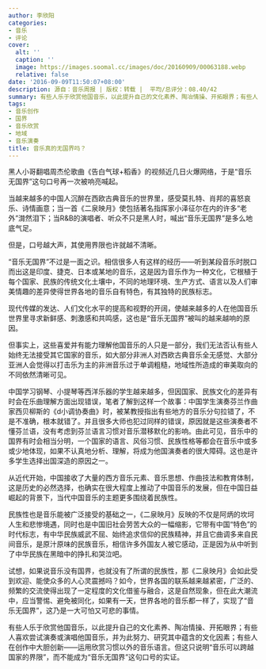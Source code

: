 ```yaml
---
author: 李欣阳
categories:
- 音乐
- 评论
cover:
  alt: ''
  caption: ''
  image: https://images.soomal.cc/images/doc/20160909/00063188.webp
  relative: false
date: '2016-09-09T11:50:07+08:00'
description: 源自：音乐周报 | 版权：转载 |  平均/总评分：08.40/42
summary: 有些人乐于欣赏他国音乐，以此提升自己的文化素养、陶冶情操、开拓眼界；有些人喜欢尝试演奏或演唱他国音乐，并为此努力、研究其中蕴含的文化因素；有些人在创作中大胆创新――运用欣赏习惯以外的音乐语言。但这只说明“音乐可以跨越国家的界限”，而不能成为“音乐无国界”这句口号的实证。
tags:
- 音乐创作
- 国界
- 音乐欣赏
- 地域
- 音乐演奏
title: 音乐真的无国界吗？
---
```


黑人小哥翻唱周杰伦歌曲《告白气球+稻香》的视频近几日火爆网络，于是“音乐无国界”这句口号再一次被响亮喊起。

当越来越多的中国人沉醉在西欧古典音乐的世界里，感受莫扎特、肖邦的喜怒哀乐、诗情画意；当一首《二泉映月》使包括著名指挥家小泽征尔在内的许多“老外”潸然泪下；当R&B的演唱者、听众不只是黑人时，喊出“音乐无国界”是多么地底气足。

但是，口号越大声，其使用界限也许就越不清晰。

“音乐无国界”不过是一面之识。相信很多人有这样的经历――听到某段音乐时脱口而出这是印度、捷克、日本或某地的音乐，这是因为音乐作为一种文化，它根植于每个国家、民族的传统文化土壤中，不同的地理环境、生产方式、语言以及人们审美情趣的差异使得世界各地的音乐自有特色，有其独特的民族标志。

现代传媒的发达、人们文化水平的提高和视野的开阔，使越来越多的人在他国音乐世界里寻求新鲜感、刺激感和共鸣感，这也是“音乐无国界”被叫的越来越响的原因。

但事实上，这些喜爱并有能力理解他国音乐的人只是一部分，我们无法否认有些人始终无法接受其它国家的音乐，如大部分非洲人对西欧古典音乐全无感觉、大部分亚洲人会觉得以打击乐为主的非洲音乐过于单调粗糙，地域性所造成的审美取向的不同依然清晰可见。

中国学习钢琴、小提琴等西洋乐器的学生越来越多，但因国家、民族文化的差异有时会在乐曲理解方面出现错误，笔者了解到这样一个故事：中国学生演奏芬兰作曲家西贝柳斯的《d小调协奏曲》时，被某教授指出有些地方的音乐分句拉错了，不是不准确，根本就错了。并且很多大师也犯过同样的错误，原因就是这些演奏者不懂芬兰语，没有考虑到芬兰语言习惯对音乐潜移默化的影响。由此可见，音乐中的国界有时会相当分明，一个国家的语言、风俗习惯、民族性格等都会在音乐中或多或少地体现，如果不认真地分析、理解，将成为他国演奏者的很大障碍。这也是许多学生选择出国深造的原因之一。

从近代开始，中国接收了大量的西方音乐元素、音乐思想、作曲技法和教育体制，这是历史的必然选择，也确实在很大程度上推动了中国音乐的发展，但在中国日益崛起的背景下，当代中国音乐的主题更多围绕着民族性。

民族性也是音乐能被广泛接受的基础之一，《二泉映月》反映的不仅是阿炳的坎坷人生和悲惨境遇，同时也是中国旧社会劳苦大众的一幅缩影，它带有中国“特色”的时代标志，有中华民族威武不屈、始终追求信仰的民族精神，并且它曲调多来自民间音乐，是原汁原味的民族音乐，相信许多外国友人被它感动，正是因为从中听到了中华民族在黑暗中的挣扎和哭泣吧。

试想，如果说音乐没有国界，也就没有了所谓的民族性，那《二泉映月》会如此受到欢迎、能使众多的人心灵震撼吗？如今，世界各国的联系越来越紧密，广泛的、频繁的交流使得出现了一定程度的文化借鉴与融合，这是自然现象，但在此大潮流中，应当警惕、避免被同化，如果有一天，世界各地的音乐都一样了，实现了“音乐无国界”，这乃是一大可怕又可悲的事情。

有些人乐于欣赏他国音乐，以此提升自己的文化素养、陶冶情操、开拓眼界；有些人喜欢尝试演奏或演唱他国音乐，并为此努力、研究其中蕴含的文化因素；有些人在创作中大胆创新――运用欣赏习惯以外的音乐语言。但这只说明“音乐可以跨越国家的界限”，而不能成为“音乐无国界”这句口号的实证。